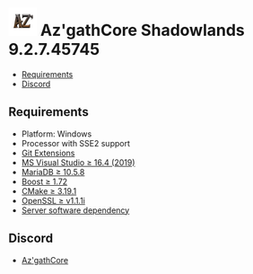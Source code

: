 # ![logo](AzgathSL.png) Az'gathCore Shadowlands 9.2.7.45745

* [Requirements](#requirements)
* [Discord](#discord)

## Requirements

+ Platform: Windows
+ Processor with SSE2 support
+ [Git Extensions](https://github.com/AzgathCore/AzgathCoreSL_F/blob/AzgathCoreSL_F/tools/server_software/Git/Git-2.31.0-64-bit.exe)
+ [MS Visual Studio ≥ 16.4 (2019)](https://github.com/AzgathCore/AzgathCoreSL_F/blob/AzgathCoreSL_F/tools/server_software/VisualStudio/vs_community__535742213.1615944389.exe)
+ [MariaDB ≥ 10.5.8](https://github.com/AzgathCore/AzgathCoreSL_F/blob/AzgathCoreSL_F/tools/server_software/MariaDB/mariadb-10.5.8-winx64.msi)
+ [Boost ≥ 1.72](https://github.com/AzgathCore/AzgathCoreSL_F/releases/tag/boost_1.72)
+ [CMake ≥ 3.19.1](https://github.com/AzgathCore/AzgathCoreSL_F/blob/AzgathCoreSL_F/tools/server_software/CMake/cmake-3.19.1-win64-x64.msi)
+ [OpenSSL ≥ v1.1.1i](https://github.com/AzgathCore/AzgathCoreSL_F/blob/AzgathCoreSL_F/tools/server_software/OpenSSL/Win64OpenSSL-1_1_1i.exe)
+ [Server software dependency](https://github.com/AzgathCore/AzgathCoreSL_F/tree/AzgathCoreSL_F/tools/server_software)

## Discord

+ [Az'gathCore](https://discord.gg/QKhRu5XcSc)

